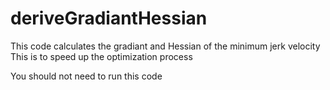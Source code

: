 # deriveGradiantHessian

This code calculates the gradiant and Hessian of the minimum jerk velocity
This is to speed up the optimization process

You should not need to run this code